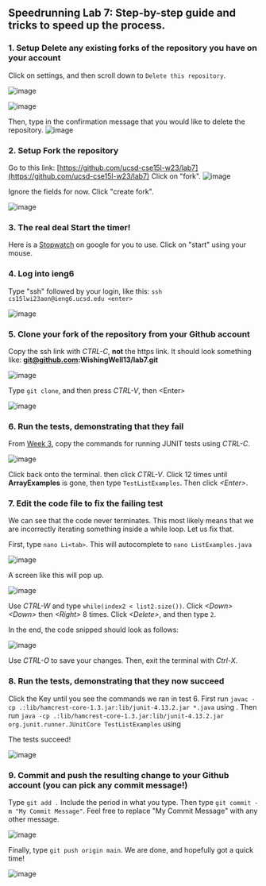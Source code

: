## Speedrunning Lab 7: Step-by-step guide and tricks to speed up the process.

### 1. Setup Delete any existing forks of the repository you have on your account

Click on settings, and then scroll down to ```Delete this repository```.

![image](https://user-images.githubusercontent.com/54158686/221384000-dbf2da59-5e21-4adc-a462-2ba4092dc6ac.png)


![image](https://user-images.githubusercontent.com/54158686/221383993-bbd35735-6e7c-4849-a09a-5eacb7c9d69a.png)

Then, type in the confirmation message that you would like to delete the repository.
![image](https://user-images.githubusercontent.com/54158686/221384019-5ebfa32a-4cc2-4a83-b22b-096e2b702120.png)


### 2. Setup Fork the repository

Go to this link: [https://github.com/ucsd-cse15l-w23/lab7](https://github.com/ucsd-cse15l-w23/lab7)
Click on "fork".
![image](https://user-images.githubusercontent.com/54158686/221384141-a9140a88-a60a-46b8-8100-1ce4f391ce13.png)

Ignore the fields for now. Click "create fork".

![image](https://user-images.githubusercontent.com/54158686/221384151-002a2744-2d70-4ef7-8d24-de24ee0fed08.png)



### 3. The real deal Start the timer!

Here is a [Stopwatch](https://www.google.com/search?q=stopwatch&rlz=1C1ONGR_enUS984US984&sxsrf=AJOqlzXCzP6dtMq20b9HdFy_0bDV8K6Dvg%3A1677364545459&ei=QY36Y8DQG9vAkPIPwIan-A4) on google for you to use. Click on "start" using your mouse.

### 4. Log into ieng6
Type "ssh" followed by your login, like this:
```ssh cs15lwi23aon@ieng6.ucsd.edu <enter>``` 

![image](https://user-images.githubusercontent.com/54158686/220795730-5a191b9a-3acf-4f62-9a2a-eccd667004f5.png)

### 5. Clone your fork of the repository from your Github account
Copy the ssh link with _CTRL-C_, **not** the https link. It should look something like: **git@github.com:WishingWell13/lab7.git**

![image](https://user-images.githubusercontent.com/54158686/220795801-b3980059-5cfc-47b8-a8e9-07a30d8e4497.png)

Type ```git clone```, and then press _CTRL-V_, then \<Enter\> 

![image](https://user-images.githubusercontent.com/54158686/220796101-372e215e-2ba1-4bc1-83f7-f47554fbe7c9.png)


### 6. Run the tests, demonstrating that they fail

From [Week 3](https://ucsd-cse15l-w23.github.io/week/week3/), copy the commands for running JUNIT tests using _CTRL-C_.

![image](https://user-images.githubusercontent.com/54158686/220796849-b7482c7f-19b0-492f-b43a-b511f556eea3.png)

Click back onto the terminal. then click _CTRL-V_. Click <Backspace> 12 times until **ArrayExamples** is gone, then type ```TestListExamples```. Then click _\<Enter\>_.

### 7. Edit the code file to fix the failing test
  
We can see that the code never terminates. This most likely means that we are incorrectly iterating something inside a while loop. Let us fix that.

First, type ```nano Li<tab>```. This will autocomplete to ```nano ListExamples.java```
  
![image](https://user-images.githubusercontent.com/54158686/221382014-8dbe2ed0-6777-4b58-a26f-0cc4afecbe7b.png)

A screen like this will pop up.

![image](https://user-images.githubusercontent.com/54158686/221382022-55140452-1f94-41c3-80ac-245230bb98cb.png)


Use _CTRL-W_ and type ```while(index2 < list2.size())```. Click _\<Down\> \<Down\>_ then _\<Right\>_ 8 times. Click _\<Delete\>_, and then type ```2```.

In the end, the code snipped should look as follows:
  
![image](https://user-images.githubusercontent.com/54158686/221382301-1997ecbd-6982-4fea-abd3-7afaabad2fc0.png)

Use _CTRL-O <Enter>_ to save your changes. Then, exit the terminal with _Ctrl-X_.


### 8. Run the tests, demonstrating that they now succeed
Click the <Up> Key until you see the commands we ran in test 6. 
First run ```javac -cp .:lib/hamcrest-core-1.3.jar:lib/junit-4.13.2.jar *.java``` using <Enter>.
Then run ```java -cp .:lib/hamcrest-core-1.3.jar:lib/junit-4.13.2.jar org.junit.runner.JUnitCore TestListExamples``` using <Enter>
  
The tests succeed!
  
![image](https://user-images.githubusercontent.com/54158686/221382656-b52f05d6-8967-4de4-b60f-e2cd4082f8ef.png)


### 9. Commit and push the resulting change to your Github account (you can pick any commit message!)
Type ```git add .``` Include the period in what you type.
Then type ```git commit -m "My Commit Message"```. Feel free to replace "My Commit Message" with any other message.

![image](https://user-images.githubusercontent.com/54158686/221382744-13417612-8d7f-424d-9305-a00add97a3dd.png)
  
Finally, type ```git push origin main```. We are done, and hopefully got a quick time!

![image](https://user-images.githubusercontent.com/54158686/221382773-0bc46725-7cc1-4307-a966-5facb5922915.png)


